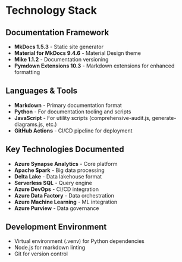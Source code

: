 # Technology Stack

## Documentation Framework
- **MkDocs 1.5.3** - Static site generator
- **Material for MkDocs 9.4.6** - Material Design theme
- **Mike 1.1.2** - Documentation versioning
- **Pymdown Extensions 10.3** - Markdown extensions for enhanced formatting

## Languages & Tools
- **Markdown** - Primary documentation format
- **Python** - For documentation tooling and scripts
- **JavaScript** - For utility scripts (comprehensive-audit.js, generate-diagrams.js, etc.)
- **GitHub Actions** - CI/CD pipeline for deployment

## Key Technologies Documented
- **Azure Synapse Analytics** - Core platform
- **Apache Spark** - Big data processing
- **Delta Lake** - Data lakehouse format
- **Serverless SQL** - Query engine
- **Azure DevOps** - CI/CD integration
- **Azure Data Factory** - Data orchestration
- **Azure Machine Learning** - ML integration
- **Azure Purview** - Data governance

## Development Environment
- Virtual environment (.venv) for Python dependencies
- Node.js for markdown linting
- Git for version control